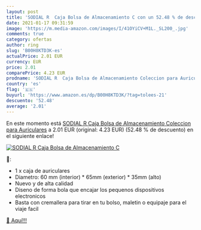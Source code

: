 ```yaml
---
layout: post
title: 'SODIAL R  Caja Bolsa de Almacenamiento C con un 52.48 % de descuento'
date: 2021-01-17 09:31:59
image: 'https://m.media-amazon.com/images/I/41OYiCV+M1L._SL200_.jpg'
comments: true
category: ofertas
author: ring
slug: 'B00H8KTD3K-es'
actualPrice: 2.01 EUR
currency: EUR
price: 2.01
comparePrice: 4.23 EUR
prodname: 'SODIAL R  Caja Bolsa de Almacenamiento Coleccion para Auriculares'
country: 'es'
flag: '🇪🇸'
buyurl: 'https://www.amazon.es/dp/B00H8KTD3K/?tag=tolees-21'
descuento: '52.48'
average: '2.01'
---
```


En este momento está [SODIAL R  Caja Bolsa de Almacenamiento Coleccion para Auriculares](https://www.amazon.es/dp/B00H8KTD3K/?tag=tolees-21) a 2.01 EUR (original: 4.23 EUR) (52.48 %  de descuento) en el siguiente enlace!

[![SODIAL R  Caja Bolsa de Almacenamiento C](https://m.media-amazon.com/images/I/41OYiCV+M1L._SL200_.jpg)](https://www.amazon.es/dp/B00H8KTD3K/?tag=tolees-21)

🔎:

- 1 x caja de auriculares
- Diametro: 60 mm (interior) * 65mm (exterior) * 35mm (alto)
- Nuevo y de alta calidad
- Diseno de forma bola que encajar los pequenos dispositivos electronicos
- Basta con cremallera para tirar en tu bolso, maletin o equipaje para el viaje facil

[🛒 Aquí!!!](https://www.amazon.es/dp/B00H8KTD3K/?tag=tolees-21)
